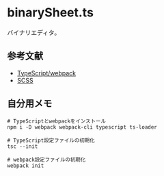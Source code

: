 # binarySheet.ts

バイナリエディタ。  

## 参考文献

- [TypeScript/webpack](https://ics.media/entry/16329/)
- [SCSS](https://blog-and-destroy.com/25933)

## 自分用メモ

```shell
# TypeScriptとwebpackをインストール
npm i -D webpack webpack-cli typescript ts-loader

# TypeScript設定ファイルの初期化
tsc --init

# webpack設定ファイルの初期化
webpack init
```
